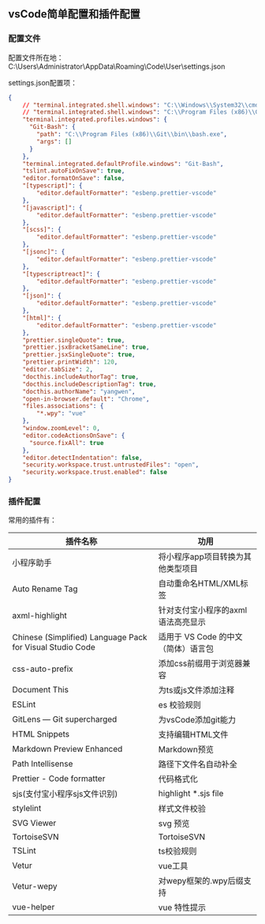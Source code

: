 ## vsCode简单配置和插件配置

### 配置文件

配置文件所在地：  
C:\Users\Administrator\AppData\Roaming\Code\User\settings.json


settings.json配置项：

```json
{
    // "terminal.integrated.shell.windows": "C:\\Windows\\System32\\cmd.exe",
    // "terminal.integrated.shell.windows": "C:\\Program Files (x86)\\Git\\bin\\bash.exe",
    "terminal.integrated.profiles.windows": {
      "Git-Bash": {
        "path": "C:\\Program Files (x86)\\Git\\bin\\bash.exe",
        "args": []
      }
    },
    "terminal.integrated.defaultProfile.windows": "Git-Bash",
    "tslint.autoFixOnSave": true,
    "editor.formatOnSave": false,
    "[typescript]": {
        "editor.defaultFormatter": "esbenp.prettier-vscode"
    },
    "[javascript]": {
        "editor.defaultFormatter": "esbenp.prettier-vscode"
    },
    "[scss]": {
        "editor.defaultFormatter": "esbenp.prettier-vscode"
    },
    "[jsonc]": {
        "editor.defaultFormatter": "esbenp.prettier-vscode"
    },
    "[typescriptreact]": {
        "editor.defaultFormatter": "esbenp.prettier-vscode"
    },
    "[json]": {
        "editor.defaultFormatter": "esbenp.prettier-vscode"
    },
    "[html]": {
        "editor.defaultFormatter": "esbenp.prettier-vscode"
    },
    "prettier.singleQuote": true,
    "prettier.jsxBracketSameLine": true,
    "prettier.jsxSingleQuote": true,
    "prettier.printWidth": 120,
    "editor.tabSize": 2,
    "docthis.includeAuthorTag": true,
    "docthis.includeDescriptionTag": true,
    "docthis.authorName": "yangwen",
    "open-in-browser.default": "Chrome",
    "files.associations": {
        "*.wpy": "vue"
    },
    "window.zoomLevel": 0,
    "editor.codeActionsOnSave": {
      "source.fixAll": true
    },
    "editor.detectIndentation": false,
    "security.workspace.trust.untrustedFiles": "open",
    "security.workspace.trust.enabled": false
}
```


### 插件配置
常用的插件有：

| 插件名称 | 功用 |
| --- | --- |
| 小程序助手 | 将小程序app项目转换为其他类型项目 |
| Auto Rename Tag | 自动重命名HTML/XML标签 |
| axml-highlight | 针对支付宝小程序的axml语法高亮显示 |
| Chinese (Simplified) Language Pack for Visual Studio Code | 适用于 VS Code 的中文（简体）语言包 |
| css-auto-prefix | 添加css前缀用于浏览器兼容 |
| Document This | 为ts或js文件添加注释 |
| ESLint | es 校验规则 |
| GitLens — Git supercharged | 为vsCode添加git能力 |
| HTML Snippets | 支持编辑HTML文件 |
| Markdown Preview Enhanced | Markdown预览 |
| Path Intellisense | 路径下文件名自动补全 |
| Prettier - Code formatter | 代码格式化 |
| sjs(支付宝小程序sjs文件识别) | highlight *.sjs file |
| stylelint | 样式文件校验 |
| SVG Viewer | svg 预览 |
| TortoiseSVN | TortoiseSVN |
| TSLint | ts校验规则 |
| Vetur | vue工具 |
| Vetur-wepy | 对wepy框架的.wpy后缀支持 |
| vue-helper | vue 特性提示 |